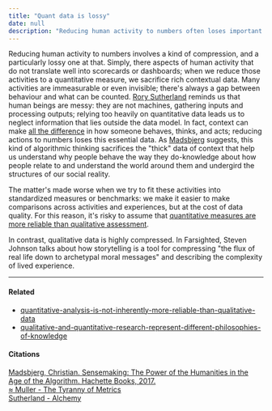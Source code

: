 ```yaml
---
title: "Quant data is lossy"
date: null
description: "Reducing human activity to numbers often loses important context and rich qualitative data, showing that quantitative measures alone can't fully capture complex human behavior and experiences."
---
```


Reducing human activity to numbers involves a kind of compression, and a particularly lossy one at that. Simply, there aspects of human activity that do not translate well into scorecards or dashboards; when we reduce those activities to a quantitative measure, we sacrifice rich contextual data. Many activities are immeasurable or even invisible; there's always a gap between behaviour and what can be counted. [Rory Sutherland](https://publish.obsidian.md/mobydiction/Sutherland+-+Alchemy) reminds us that human beings are messy: they are not machines, gathering inputs and processing outputs; relying too heavily on quantitative data leads us to neglect information that lies outside the data model. In fact, context can make [ all the difference]() in how someone behaves, thinks, and acts; reducing actions to numbers loses this essential data. As [ Madsbjerg]() suggests, this kind of algorithmic thinking sacrifices the "thick" data of context that help us understand why people behave the way they do-knowledge about how people relate to and understand the world around them and undergird the structures of our social reality.

The matter's made worse when we try to fit these activities into standardized measures or benchmarks: we make it easier to make comparisons across activities and experiences, but at the cost of data quality. For this reason, it's risky to assume that [ quantitative measures are more reliable than qualitative assessment]().

In contrast, qualitative data is highly compressed. In Farsighted, Steven Johnson talks about how storytelling is a tool for compressing "the flux of real life down to archetypal moral messages" and describing the complexity of lived experience.

---

#### Related

- [quantitative-analysis-is-not-inherently-more-reliable-than-qualitative-data]()
- [qualitative-and-quantitative-research-represent-different-philosophies-of-knowledge]()

#### Citations

[Madsbjerg, Christian. Sensemaking: The Power of the Humanities in the Age of the Algorithm. Hachette Books, 2017.](https://publish.obsidian.md/mobydiction/notes/%E2%89%88+Madsbjerg+-+Sensemaking)  
[≈ Muller - The Tyranny of Metrics](https://publish.obsidian.md/mobydiction/notes/%E2%89%88+Muller+-+The+Tyranny+of+Metrics)  
[Sutherland - Alchemy](https://publish.obsidian.md/mobydiction/Sutherland+-+Alchemy)
